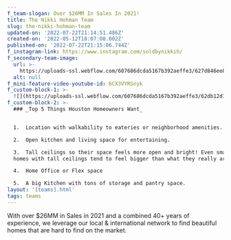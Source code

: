 ```yaml
---
f_team-slogan: Over $26MM In Sales In 2021!
title: The Nikki Hohman Team
slug: the-nikki-hohman-team
updated-on: '2022-07-22T21:14:51.486Z'
created-on: '2022-05-12T18:07:08.002Z'
published-on: '2022-07-22T21:15:06.744Z'
f_instagram-link: https://www.instagram.com/soldbynikkih/
f_secondary-team-image:
  url: >-
    https://uploads-ssl.webflow.com/607686dcda5167b392aeffe3/627d846ee80186a62c2f86ac___9129%20(2).jpeg
  alt: null
f_mini-feature-video-youtube-id: 6CX3VYRSnyk
f_custom-block-1: >-
  ![](https://uploads-ssl.webflow.com/607686dcda5167b392aeffe3/62db12d18757e877e3f7c0c1_Nikki-Hohman-Team-3%20(1).jpeg)
f_custom-block-2: >-
  ### _Top 5 Things Houston Homeowners Want_


  1.  Location with walkability to eateries or neighborhood amenities.

  2.  Open kitchen and living space for entertaining.

  3.  Tall ceilings so their space feels more open and bright! Even smaller
  homes with tall ceilings tend to feel bigger than what they really are!

  4.  Home Office or Flex space

  5.  A big Kitchen with tons of storage and pantry space.
layout: '[teams].html'
tags: teams
---
```


With over $26MM in Sales in 2021 and a combined 40+ years of experience, we leverage our local & international network to find beautiful homes that are hard to find on the market.
